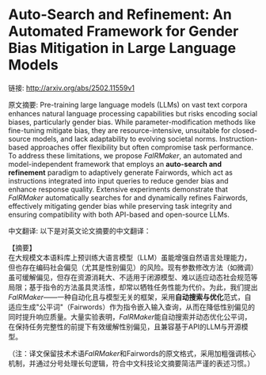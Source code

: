 # Auto-Search and Refinement: An Automated Framework for Gender Bias Mitigation in Large Language Models

链接: http://arxiv.org/abs/2502.11559v1

原文摘要:
Pre-training large language models (LLMs) on vast text corpora enhances
natural language processing capabilities but risks encoding social biases,
particularly gender bias. While parameter-modification methods like fine-tuning
mitigate bias, they are resource-intensive, unsuitable for closed-source
models, and lack adaptability to evolving societal norms. Instruction-based
approaches offer flexibility but often compromise task performance. To address
these limitations, we propose $\textit{FaIRMaker}$, an automated and
model-independent framework that employs an $\textbf{auto-search and
refinement}$ paradigm to adaptively generate Fairwords, which act as
instructions integrated into input queries to reduce gender bias and enhance
response quality. Extensive experiments demonstrate that $\textit{FaIRMaker}$
automatically searches for and dynamically refines Fairwords, effectively
mitigating gender bias while preserving task integrity and ensuring
compatibility with both API-based and open-source LLMs.

中文翻译:
以下是对英文论文摘要的中文翻译：

【摘要】  
在大规模文本语料库上预训练大语言模型（LLM）虽能增强自然语言处理能力，但也存在编码社会偏见（尤其是性别偏见）的风险。现有参数修改方法（如微调）虽可缓解偏见，但存在资源消耗大、不适用于闭源模型、难以适应动态社会规范等局限；基于指令的方法虽具灵活性，却常以牺牲任务性能为代价。为此，我们提出$\textit{FaIRMaker}$——一种自动化且与模型无关的框架，采用$\textbf{自动搜索与优化}$范式，自适应生成"公平词"（Fairwords）作为指令嵌入输入查询，从而在降低性别偏见的同时提升响应质量。大量实验表明，$\textit{FaIRMaker}$能自动搜索并动态优化公平词，在保持任务完整性的前提下有效缓解性别偏见，且兼容基于API的LLM与开源模型。

（注：译文保留技术术语$\textit{FaIRMaker}$和Fairwords的原文格式，采用加粗强调核心机制，并通过分号处理长句逻辑，符合中文科技论文摘要简洁严谨的表述习惯。）
